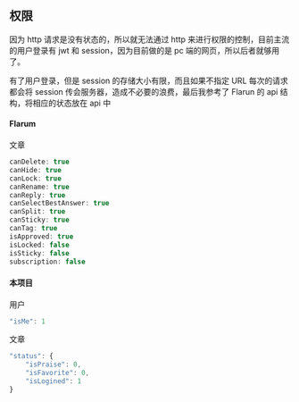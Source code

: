 ## 权限
因为 http 请求是没有状态的，所以就无法通过 http 来进行权限的控制，目前主流的用户登录有 jwt 和 session，因为目前做的是 pc 端的网页，所以后者就够用了。

有了用户登录，但是 session 的存储大小有限，而且如果不指定 URL 每次的请求都会将 session 传会服务器，造成不必要的浪费，最后我参考了 Flarun 的 api 结构，将相应的状态放在 api 中

#### Flarum
文章
```js
canDelete: true
canHide: true
canLock: true
canRename: true
canReply: true
canSelectBestAnswer: true
canSplit: true
canSticky: true
canTag: true
isApproved: true
isLocked: false
isSticky: false
subscription: false
```

#### 本项目
用户
```js
"isMe": 1
```
文章
```js
"status": {
    "isPraise": 0,
    "isFavorite": 0,
    "isLogined": 1
}
```